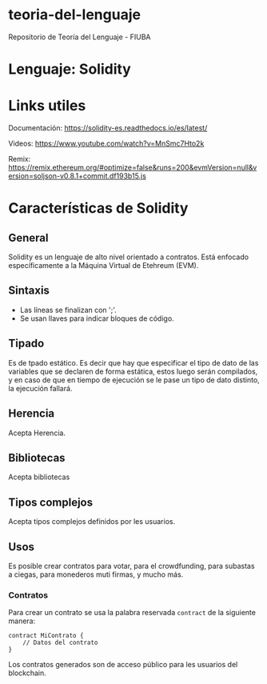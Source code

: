 # teoria-del-lenguaje
Repositorio de Teoría del Lenguaje - FIUBA

# Lenguaje: Solidity

# Links utiles

Documentación: https://solidity-es.readthedocs.io/es/latest/

Videos: https://www.youtube.com/watch?v=MnSmc7Hto2k

Remix: https://remix.ethereum.org/#optimize=false&runs=200&evmVersion=null&version=soljson-v0.8.1+commit.df193b15.js

# Características de Solidity

## General

Solidity es un lenguaje de alto nivel orientado a contratos. Está enfocado específicamente a la Máquina Virtual de Etehreum (EVM).

## Sintaxis

* Las líneas se finalizan con ';'. 
* Se usan llaves para indicar bloques de código.

## Tipado

Es de tpado estático. Es decir que hay que especificar el tipo de dato de las variables que se declaren de forma estática, estos luego serán compilados, y en caso de que en tiempo de ejecución se le pase un tipo de dato distinto, la ejecución fallará.

## Herencia

Acepta Herencia.

## Bibliotecas

Acepta bibliotecas

## Tipos complejos

Acepta tipos complejos definidos por les usuarios.

## Usos

Es posible crear contratos para votar, para el crowdfunding, para subastas a ciegas, para monederos muti firmas, y mucho más.


### Contratos

Para crear un contrato se usa la palabra reservada `contract` de la siguiente manera:

```
contract MiContrato {
    // Datos del contrato
}
```

Los contratos generados son de acceso público para les usuarios del blockchain.
